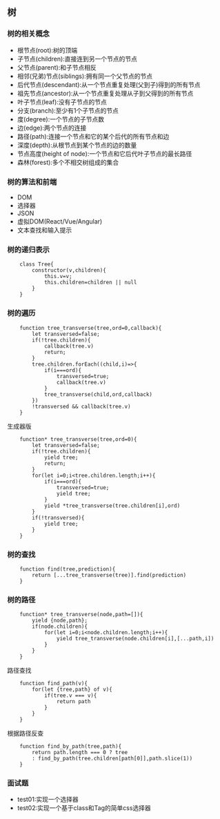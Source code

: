 ## 树

### 树的相关概念
- 根节点(root):树的顶端
- 子节点(children):直接连到另一个节点的节点
- 父节点(parent):和子节点相反
- 相邻(兄弟)节点(siblings):拥有同一个父节点的节点
- 后代节点(descendant):从一个节点重复处理(父到子)得到的所有节点
- 祖先节点(ancestor):从一个节点重复处理从子到父得到的所有节点
- 叶子节点(leaf):没有子节点的节点
- 分支(branch):至少有1个子节点的节点
- 度(degree):一个节点的子节点数
- 边(edge):两个节点的连接
- 路径(path):连接一个节点和它的某个后代的所有节点和边
- 深度(depth):从根节点到某个节点的边的数量
- 节点高度(height of node):一个节点和它后代叶子节点的最长路径
- 森林(forest):多个不相交树组成的集合

### 树的算法和前端
- DOM
- 选择器
- JSON
- 虚拟DOM(React/Vue/Angular)
- 文本查找和输入提示

### 树的递归表示
```
    class Tree{
        constructor(v,children){
            this.v=v;
            this.children=children || null
        }
    }
```

### 树的遍历
```
    function tree_transverse(tree,ord=0,callback){
        let transversed=false;
        if(!tree.children){
            callback(tree.v)
            return;
        }
        tree.children.forEach((child,i)=>{
            if(i===ord){
                transversed=true;
                callback(tree.v)
            }
            tree_transverse(child,ord,callback)
        })
        !transversed && callback(tree.v)
    }
```
生成器版
```
    function* tree_transverse(tree,ord=0){
        let transversed=false;
        if(!tree.children){
            yield tree;
            return;
        }
        for(let i=0;i<tree.children.length;i++){
            if(i===ord){
                transversed=true;
                yield tree;
            }
            yield *tree_transverse(tree.children[i],ord)
        }
        if(!transversed){
            yield tree;
        }
    }
```

### 树的查找
```
    function find(tree,prediction){
        return [...tree_transverse(tree)].find(prediction)
    }
```

### 树的路径
```
    function* tree_transverse(node,path=[]){
        yield {node,path};
        if(node.children){
            for(let i=0;i<node.children.length;i++){
                yield tree_transverse(node.children[i],[...path,i])
            }
        }
    }
```
路径查找
```
    function find_path(v){
        for(let {tree,path} of v){
            if(tree.v === v){
                return path
            }
        }
    }
```
根据路径反查
```
    function find_by_path(tree,path){
        return path.length === 0 ? tree
        : find_by_path(tree.children[path[0]],path.slice(1))
    }
```

### 面试题
- test01:实现一个选择器
- test02:实现一个基于class和Tag的简单css选择器